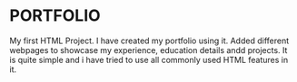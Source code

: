 # PORTFOLIO

My first HTML Project. I have created my portfolio using it.
Added different webpages to showcase my experience, education details andd projects.
It is quite simple and i have tried to use all commonly used HTML features in it.
